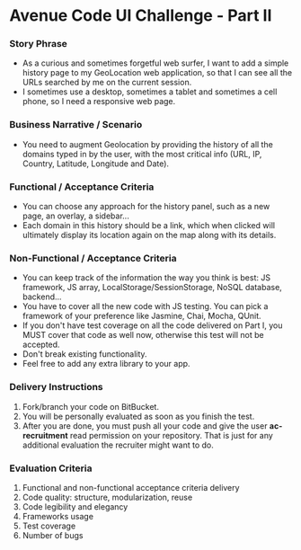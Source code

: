 # Avenue Code UI Challenge - Part II #

### Story Phrase ###
* As a curious and sometimes forgetful web surfer, I want to add a simple history page to my GeoLocation web application, so that I can see all the URLs searched by me on the current session.
* I sometimes use a desktop, sometimes a tablet and sometimes a cell phone, so I need a responsive web page.

### Business Narrative / Scenario ###
* You need to augment Geolocation by providing the history of all the domains typed in by the user, with the most critical info (URL, IP, Country, Latitude, Longitude and Date).

### Functional / Acceptance Criteria ###
* You can choose any approach for the history panel, such as a new page, an overlay, a sidebar...
* Each domain in this history should be a link, which when clicked will ultimately display its location again on the map along with its details.

### Non-Functional / Acceptance Criteria ###
* You can keep track of the information the way you think is best: JS framework, JS array, LocalStorage/SessionStorage, NoSQL database, backend...
* You have to cover all the new code with JS testing. You can pick a framework of your preference like Jasmine, Chai, Mocha, QUnit.
* If you don't have test coverage on all the code delivered on Part I, you MUST cover that code as well now, otherwise this test will not be accepted.
* Don't break existing functionality.
* Feel free to add any extra library to your app.

### Delivery Instructions ###
1. Fork/branch your code on BitBucket.
1. You will be personally evaluated as soon as you finish the test.
1. After you are done, you must push all your code and give the user **ac-recruitment** read permission on your repository. That is just for any additional evaluation the recruiter might want to do.

### Evaluation Criteria ###
1. Functional and non-functional acceptance criteria delivery
1. Code quality: structure, modularization, reuse
1. Code legibility and elegancy
1. Frameworks usage
1. Test coverage
1. Number of bugs
